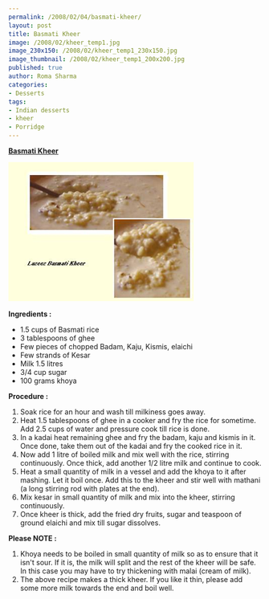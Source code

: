 ```yaml
--- 
permalink: /2008/02/04/basmati-kheer/
layout: post
title: Basmati Kheer
image: /2008/02/kheer_temp1.jpg
image_230x150: /2008/02/kheer_temp1_230x150.jpg
image_thumbnail: /2008/02/kheer_temp1_200x200.jpg
published: true
author: Roma Sharma
categories: 
- Desserts
tags:
- Indian desserts
- kheer
- Porridge
---
```

<span style="text-decoration:underline;"><strong>Basmati Kheer</strong></span>

<a title="kheer_temp1.jpg" href="/2008/02/kheer_temp1.jpg"><img src="/2008/02/kheer_temp1.jpg" alt="kheer_temp1.jpg" /></a>

<strong>Ingredients : </strong>
<ul>
	<li>1.5 cups of Basmati rice</li>
	<li>3 tablespoons of ghee</li>
	<li>Few pieces of chopped Badam, Kaju, Kismis, elaichi</li>
	<li>Few strands of Kesar</li>
	<li>Milk 1.5 litres</li>
	<li>3/4 cup sugar</li>
	<li>100 grams khoya</li>
</ul>
<strong>Procedure : </strong>
<ol>
	<li>Soak rice for an hour and wash till milkiness goes away.</li>
	<li>Heat 1.5 tablespoons of ghee in a cooker and fry the rice for sometime. Add 2.5 cups of water and pressure cook till rice is done.</li>
	<li>In a kadai heat remaining ghee and fry the badam, kaju and kismis in it. Once done, take them out of the kadai and fry the cooked rice in it.</li>
	<li>Now add 1 litre of boiled milk and mix well with the rice, stirring continuously. Once thick, add another 1/2 litre milk and continue to cook.</li>
	<li>Heat a small quantity of milk in a vessel and add the khoya to it after mashing. Let it boil once. Add this to the kheer and stir well with mathani (a long stirring rod with plates at the end).</li>
	<li>Mix kesar in small quantity of milk and mix into the kheer, stirring continuously.</li>
	<li>Once kheer is thick, add the fried dry fruits, sugar and teaspoon of ground elaichi and mix till sugar dissolves.</li>
</ol>
<strong>Please NOTE :</strong>
<ol>
	<li>Khoya needs to be boiled in small quantity of milk so as to ensure that it isn't sour. If it is, the milk will split and the rest of the kheer will be safe. In this case you may have to try thickening with malai (cream of milk).</li>
	<li>The above recipe makes a thick kheer. If you like it thin, please add some more milk towards the end and boil well.</li>
</ol>
